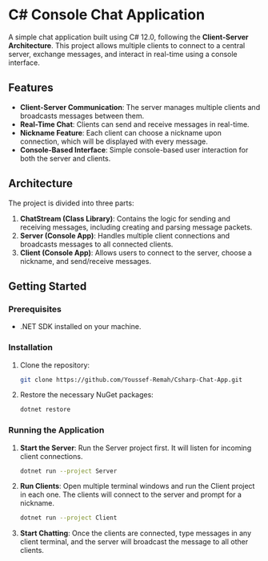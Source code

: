 # C# Console Chat Application

A simple chat application built using C# 12.0, following the **Client-Server Architecture**. This project allows multiple clients to connect to a central server, exchange messages, and interact in real-time using a console interface.

## Features

- **Client-Server Communication**: The server manages multiple clients and broadcasts messages between them.
- **Real-Time Chat**: Clients can send and receive messages in real-time.
- **Nickname Feature**: Each client can choose a nickname upon connection, which will be displayed with every message.
- **Console-Based Interface**: Simple console-based user interaction for both the server and clients.

## Architecture

The project is divided into three parts:

1. **ChatStream (Class Library)**: Contains the logic for sending and receiving messages, including creating and parsing message packets.
2. **Server (Console App)**: Handles multiple client connections and broadcasts messages to all connected clients.
3. **Client (Console App)**: Allows users to connect to the server, choose a nickname, and send/receive messages.

## Getting Started

### Prerequisites

- .NET SDK installed on your machine.

### Installation

1. Clone the repository:
   ```bash
   git clone https://github.com/Youssef-Remah/Csharp-Chat-App.git
   ```
2. Restore the necessary NuGet packages:
   ```bash
   dotnet restore
   ```
### Running the Application
1. **Start the Server**: Run the Server project first. It will listen for incoming client connections.
    ```bash
    dotnet run --project Server
    ```
2. **Run Clients**: Open multiple terminal windows and run the Client project in each one. The clients will connect to the server and prompt for a nickname.
    ```bash
    dotnet run --project Client
    ```
3. **Start Chatting**: Once the clients are connected, type messages in any client terminal, and the server will broadcast the message to all other clients.
